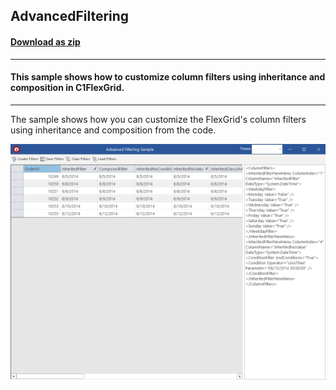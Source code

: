 ## AdvancedFiltering
#### [Download as zip](https://grapecity.github.io/DownGit/#/home?url=https://github.com/GrapeCity/ComponentOne-WinForms-Samples/tree/master/NetFramework\FlexGrid\CS\AdvancedFiltering)
____
#### This sample shows how to customize column filters using inheritance and composition in C1FlexGrid.
____
The sample shows how you can customize the FlexGrid's column filters using inheritance and composition from the code.

![screenshot](screenshot.png)
